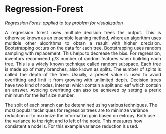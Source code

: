 # Regression-Forest
*Regression Forest applied to toy problem for visualization*


<p align="justify">A regression forest uses multiple decision trees the output. This is otherwise known as an ensemble learning method, where an algorithm uses multiple other algorithms to obtain a result with higher precision. Bootstrapping occurs on the data for each tree. Bootstrapping uses random sampling with replacement. This helps to decrease the bias. For regression, inventors recommend p/3 number of random features when building each tree. This is a widely known technique called random subspace. Each tree is made up of many branches, also known as splits. The number of splits is called the depth of the tree. Usually, a preset value is used to avoid overfitting and limit it from growing with unlimited depth. Decision trees have two kind of nodes, internal which contain a split and leaf which contain an answer. Avoiding overfitting can also be achieved by setting a prefix minimum for the leaf size number.

The split of each branch can be determined using various techniques. The most popular techniques for regression trees are to minimize variance reduction or to maximize the information gain based on entropy. Both use the variance to the right and to left of the node. This measures how consistent a node is. For this example variance reduction is used.</p>

